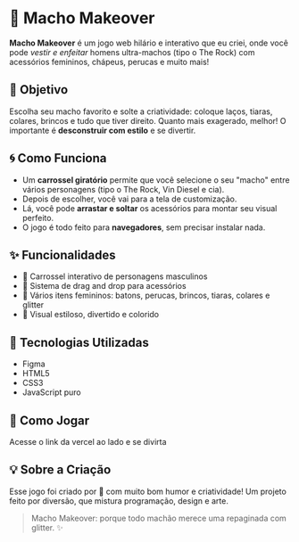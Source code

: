 # 💅 Macho Makeover

**Macho Makeover** é um jogo web hilário e interativo que eu criei, onde você pode *vestir e enfeitar* homens ultra-machos (tipo o The Rock) com acessórios femininos, chápeus, perucas e muito mais! 

## 🎯 Objetivo

Escolha seu macho favorito e solte a criatividade: coloque laços, tiaras, colares, brincos e tudo que tiver direito. Quanto mais exagerado, melhor! O importante é **desconstruir com estilo** e se divertir.

## 🌀 Como Funciona

* Um **carrossel giratório** permite que você selecione o seu "macho" entre vários personagens (tipo o The Rock, Vin Diesel e cia).
* Depois de escolher, você vai para a tela de customização.
* Lá, você pode **arrastar e soltar** os acessórios para montar seu visual perfeito.
* O jogo é todo feito para **navegadores**, sem precisar instalar nada.

## ✨ Funcionalidades

* 🔁 Carrossel interativo de personagens masculinos
* 🧲 Sistema de drag and drop para acessórios
* 💋 Vários itens femininos: batons, perucas, brincos, tiaras, colares e glitter
* 🎨 Visual estiloso, divertido e colorido

## 🧰 Tecnologias Utilizadas

* Figma
* HTML5
* CSS3 
* JavaScript puro

## 🚀 Como Jogar

Acesse o link da vercel ao lado e se divirta

## 💡 Sobre a Criação

Esse jogo foi criado por 💖 com muito bom humor e criatividade! Um projeto feito por diversão, que mistura programação, design e arte.

> Macho Makeover: porque todo machão merece uma repaginada com glitter. ✨
